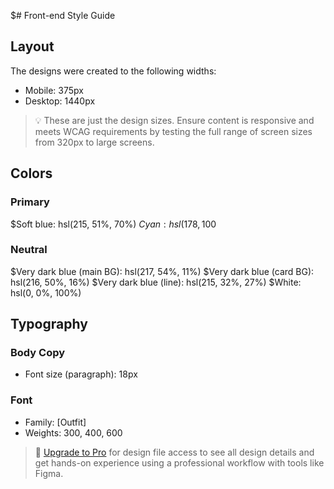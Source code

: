 $# Front-end Style Guide

## Layout

The designs were created to the following widths:

- Mobile: 375px
- Desktop: 1440px

> 💡 These are just the design sizes. Ensure content is responsive and meets WCAG requirements by testing the full range of screen sizes from 320px to large screens.

## Colors

### Primary

$Soft blue: hsl(215, 51%, 70%)
$Cyan: hsl(178, 100%, 50%$

### Neutral

$Very dark blue (main BG): hsl(217, 54%, 11%)
$Very dark blue (card BG): hsl(216, 50%, 16%)
$Very dark blue (line): hsl(215, 32%, 27%)
$White: hsl(0, 0%, 100%)

## Typography

### Body Copy

- Font size (paragraph): 18px

### Font

- Family: [Outfit]
- Weights: 300, 400, 600

> 💎 [Upgrade to Pro](https://www.frontendmentor.io/pro?ref=style-guide) for design file access to see all design details and get hands-on experience using a professional workflow with tools like Figma.
